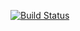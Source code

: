[![Build Status](https://dev.azure.com/sribalaji7708/az104-practice/_apis/build/status%2Fazurerepo_az400?branchName=main)](https://dev.azure.com/sribalaji7708/az104-practice/_build/latest?definitionId=13&branchName=main)
